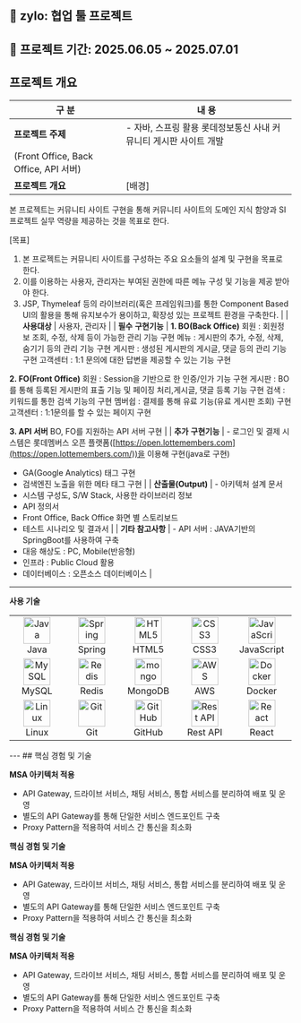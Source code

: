 ## 🧩 zylo: 협업 툴 프로젝트

**📆 프로젝트 기간: 2025.06.05 ~ 2025.07.01**
---
## 프로젝트 개요
| **구 분** | **내 용** |
| --- | --- |
| **프로젝트 주제** | - 자바, 스프링 활용 롯데정보통신 사내 커뮤니티 게시판 사이트 개발
  (Front Office, Back Office, API 서버) |
| **프로젝트 개요** | [배경]
본 프로젝트는 커뮤니티 사이트 구현을 통해 커뮤니티 사이트의 도메인 지식 함양과 SI 프로젝트 실무 역량을 제공하는 것을 목표로 한다.

[목표]
1. 본 프로젝트는 커뮤니티 사이트를 구성하는 주요 요소들의 설계 및 구현을 목표로 한다.
2. 이를 이용하는 사용자, 관리자는 부여된 권한에 따른 메뉴 구성 및 기능을 제공 받아야 한다.
3. JSP, Thymeleaf 등의 라이브러리(혹은 프레임워크)를 통한 Component Based UI의 활용을 통해 유지보수가 용이하고, 확장성 있는 프로젝트 환경을 구축한다. |
| **사용대상** | 사용자, 관리자 |
| **필수**
**구현기능** | **1. BO(Back Office)**
회원 : 회원정보 조회, 수정, 삭제 등이 가능한 관리 기능 구현
메뉴 : 게시판의 추가, 수정, 삭제, 숨기기 등의 관리 기능 구현
게시판 : 생성된 게시판의 게시글, 댓글 등의 관리 기능 구현
고객센터 : 1:1 문의에 대한 답변을 제공할 수 있는 기능 구현

**2. FO(Front Office)**
회원 : Session을 기반으로 한 인증/인가 기능 구현
게시판 : BO를 통해 등록된 게시판의 표출 기능 및 페이징 처리,게시글, 댓글 등록 기능 구현
검색 : 키워드를 통한 검색 기능의 구현
멤버쉽 : 결제를 통해 유료 기능(유료 게시판 조회) 구현
고객센터 : 1:1문의를 할 수 있는 페이지 구현

**3. API 서버**
BO, FO를 지원하는 API 서버 구현 |
| **추가**
**구현기능** | - 로그인 및 결제 시스템은 롯데멤버스 오픈 플랫폼([https://open.lottemembers.com](https://open.lottemembers.com/))을 이용해 구현(java로 구현)
- GA(Google Analytics) 태그 구현
- 검색엔진 노출을 위한 메타 태그 구현 |
| **산출물(Output)** | - 아키텍처 설계 문서
- 시스템 구성도, S/W Stack, 사용한 라이브러리 정보
- API 정의서
- Front Office, Back Office 화면 별 스토리보드
- 테스트 시나리오 및 결과서 |
| **기타 참고사항** | - API 서버 : JAVA기반의 SpringBoot를 사용하여 구축
- 대응 해상도 : PC, Mobile(반응형)
- 인프라 : Public Cloud 활용
- 데이터베이스 : 오픈소스 데이터베이스 |
---
**사용 기술**

<table>
  <tr>
    <td align="center" width="96">
      <img src="https://skillicons.dev/icons?i=java" width="48" height="48" alt="Java" /><br>Java
    </td>
    <td align="center" width="96">
      <img src="https://skillicons.dev/icons?i=spring" width="48" height="48" alt="Spring" /><br>Spring
    </td>
    <td align="center" width="96">
      <img src="https://skillicons.dev/icons?i=html" width="48" height="48" alt="HTML5" /><br>HTML5
    </td>
    <td align="center" width="96">
      <img src="https://skillicons.dev/icons?i=css" width="48" height="48" alt="CSS3" /><br>CSS3
    </td>
    <td align="center" width="96">
      <img src="https://techstack-generator.vercel.app/js-icon.svg" width="48" height="48" alt="JavaScript" /><br>JavaScript
    </td>
  </tr>
  <tr>
    <td align="center" width="96">
      <img src="https://skillicons.dev/icons?i=mysql" width="48" height="48" alt="MySQL" /><br>MySQL
    </td>
    <td align="center" width="96">
      <img src="https://skillicons.dev/icons?i=redis" width="48" height="48" alt="Redis" /><br>Redis
    </td>
         <td align="center" width="96">
      <img src="https://skillicons.dev/icons?i=mongo" width="48" height="48" alt="mongo" />MongoDB
    </td>
    <td align="center" width="96">
      <img src="https://skillicons.dev/icons?i=aws" width="48" height="48" alt="AWS" /><br>AWS
    </td>
    <td align="center" width="96">
      <img src="https://techstack-generator.vercel.app/docker-icon.svg" width="48" height="48" alt="Docker" />Docker
    </td>
  </tr>
  <tr>
    <td align="center" width="96">
      <img src="https://skillicons.dev/icons?i=linux" width="48" height="48" alt="Linux" /><br>Linux
    </td>
    <td align="center" width="96">
      <img src="https://skillicons.dev/icons?i=git" width="48" height="48" alt="Git" /><br>Git
    </td>
    <td align="center" width="96">
      <img src="https://techstack-generator.vercel.app/github-icon.svg" width="48" height="48" alt="GitHub" /><br>GitHub
    </td>
    <td align="center" width="96">
      <img src="https://techstack-generator.vercel.app/restapi-icon.svg" width="48" height="48" alt="Rest API" /><br>Rest API
    </td>
    <td align="center" width="96">
      <img src="https://skillicons.dev/icons?i=react" width="48" height="48" alt="React" /><br>React
    </td>
  </tr>
</table>
---
## 핵심 경험 및 기술

**MSA 아키텍처 적용**

- API Gateway, 드라이브 서비스, 채팅 서비스, 통합 서비스를 분리하여 배포 및 운영
- 별도의 API Gateway를 통해 단일한 서비스 엔드포인트 구축
- Proxy Pattern을 적용하여 서비스 간 통신을 최소화

**핵심 경험 및 기술**

**MSA 아키텍처 적용**

- API Gateway, 드라이브 서비스, 채팅 서비스, 통합 서비스를 분리하여 배포 및 운영
- 별도의 API Gateway를 통해 단일한 서비스 엔드포인트 구축
- Proxy Pattern을 적용하여 서비스 간 통신을 최소화

**핵심 경험 및 기술**

**MSA 아키텍처 적용**

- API Gateway, 드라이브 서비스, 채팅 서비스, 통합 서비스를 분리하여 배포 및 운영
- 별도의 API Gateway를 통해 단일한 서비스 엔드포인트 구축
- Proxy Pattern을 적용하여 서비스 간 통신을 최소화
